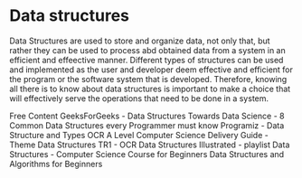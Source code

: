 # Data structures

Data Structures are used to store and organize data, not only that, but rather they can be used to process abd obtained data from a system in an efficient and effeective manner. Different types of structures can be used and implemented as the user and developer deem effective and efficient for the program or the software system that is developed. Therefore, knowing all there is to know about data structures is important to make a choice that will effectively serve the operations that need to be done in a system.

<ResourceGroupTitle>Free Content</ResourceGroupTitle>
<BadgeLink badgeText='Read' colorScheme='yellow' href='https://www.geeksforgeeks.org/data-structures/'>GeeksForGeeks - Data Structures</BadgeLink>
<BadgeLink badgeText='Read' colorScheme="yellow" href='https://towardsdatascience.com/8-common-data-structures-every-programmer-must-know-171acf6a1a42'>Towards Data Science - 8 Common Data Structures every Programmer must know</BadgeLink>
<BadgeLink badgeText='Read' colorScheme="yellow" href='https://www.programiz.com/dsa/data-structure-types'>Programiz - Data Structure and Types</BadgeLink>
<BadgeLink badgeText='Read' colorScheme="yellow" href='https://www.ocr.org.uk/qualifications/as-a-level-gce-computer-science-h046-h446-from-2015/delivery-guide/Images/123-249855-asa-comp-science-data-structures-tr1.pdf'>OCR A Level Computer Science Delivery Guide - Theme Data Structures TR1 - OCR</BadgeLink>
<BadgeLink badgeText='Watch' href='https://www.youtube.com/playlist?list=PLkZYeFmDuaN2-KUIv-mvbjfKszIGJ4FaY'>Data Structures Illustrated - playlist</BadgeLink>
<BadgeLink badgeText='Watch' href='https://www.youtube.com/watch?v=zg9ih6SVACc2'>Data Structures - Computer Science Course for Beginners</BadgeLink>
<BadgeLink badgeText='Watch' href='https://www.youtube.com/watch?v=BBpAmxU_NQo'>Data Structures and Algorithms for Beginners</BadgeLink>
